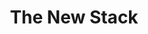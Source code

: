 ---
title: "The New Stack"
publishDate: '2020-12-11'
description: "Wherefore Art Thou, CentOS? Rocky Linux, CloudLinux and CentOS Stream"
postUrl: "https://thenewstack.io/wherefore-art-thou-centos-rocky-linux-cloudlinux-and-centos-stream/"
---